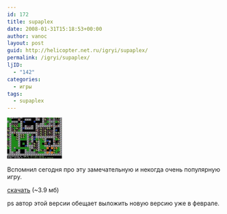 ```yaml
---
id: 172
title: supaplex
date: 2008-01-31T15:18:53+00:00
author: vanoc
layout: post
guid: http://helicopter.net.ru/igryi/supaplex/
permalink: /igryi/supaplex/
ljID:
  - "142"
categories:
  - игры
tags:
  - supaplex
---
```

[<img class="aligncenter" title="supaplex" src="/uploads/2008/01/sup_beta_0_420_1.jpg" alt="" width="128" height="96" />](http://www.newsupaplex.pp.ru/sup_beta_0_420_1.jpg)

Вспомнил сегодня про эту замечательную и некогда очень популярную игру.

[скачать](http://www.newsupaplex.pp.ru/files/newsupaplex510.rar) (~3.9 мб)

ps автор этой версии обещает выложить новую версию уже в феврале.